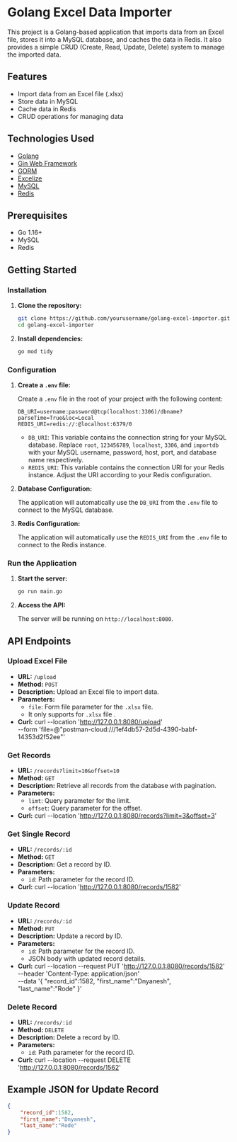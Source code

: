 # Golang Excel Data Importer

This project is a Golang-based application that imports data from an Excel file, stores it into a MySQL database, and caches the data in Redis. It also provides a simple CRUD (Create, Read, Update, Delete) system to manage the imported data.

## Features

- Import data from an Excel file (.xlsx)
- Store data in MySQL
- Cache data in Redis
- CRUD operations for managing data

## Technologies Used

- [Golang](https://golang.org/)
- [Gin Web Framework](https://github.com/gin-gonic/gin)
- [GORM](https://gorm.io/)
- [Excelize](https://github.com/xuri/excelize)
- [MySQL](https://www.mysql.com/)
- [Redis](https://redis.io/)

## Prerequisites

- Go 1.16+
- MySQL
- Redis

## Getting Started

### Installation

1. **Clone the repository:**

    ```bash
    git clone https://github.com/yourusername/golang-excel-importer.git
    cd golang-excel-importer
    ```

2. **Install dependencies:**

    ```bash
    go mod tidy
    ```

### Configuration

1. **Create a `.env` file:**

    Create a `.env` file in the root of your project with the following content:

    ```env
    DB_URI=username:password@tcp(localhost:3306)/dbname?parseTime=True&loc=Local
    REDIS_URI=redis://:@localhost:6379/0
    ```

    - `DB_URI`: This variable contains the connection string for your MySQL database. Replace `root`, `123456789`, `localhost`, `3306`, and `importdb` with your MySQL username, password, host, port, and database name respectively.
    - `REDIS_URI`: This variable contains the connection URI for your Redis instance. Adjust the URI according to your Redis configuration.

2. **Database Configuration:**

    The application will automatically use the `DB_URI` from the `.env` file to connect to the MySQL database.

3. **Redis Configuration:**

    The application will automatically use the `REDIS_URI` from the `.env` file to connect to the Redis instance.

### Run the Application

1. **Start the server:**

    ```bash
    go run main.go
    ```

2. **Access the API:**

    The server will be running on `http://localhost:8080`.

## API Endpoints

### Upload Excel File

- **URL:** `/upload`
- **Method:** `POST`
- **Description:** Upload an Excel file to import data.
- **Parameters:**
  - `file`: Form file parameter for the `.xlsx` file.
  - It only supports for `.xlsx` file .
- **Curl:** 
curl --location 'http://127.0.0.1:8080/upload' \
--form 'file=@"postman-cloud:///1ef4db57-2d5d-4390-babf-14353d2f52ee"'


### Get Records

- **URL:** `/records?limit=10&offset=10`
- **Method:** `GET`
- **Description:** Retrieve all records from the database with pagination.
- **Parameters:**
  - `limt`: Query parameter for the limit.
  - `offset`: Query parameter for the offset.
- **Curl:** 
curl --location 'http://127.0.0.1:8080/records?limit=3&offset=3'

### Get Single Record

- **URL:** `/records/:id`
- **Method:** `GET`
- **Description:** Get a record by ID.
- **Parameters:**
  - `id`: Path parameter for the record ID.
- **Curl:** 
curl --location 'http://127.0.0.1:8080/records/1582'

### Update Record

- **URL:** `/records/:id`
- **Method:** `PUT`
- **Description:** Update a record by ID.
- **Parameters:**
  - `id`: Path parameter for the record ID.
  - JSON body with updated record details.
- **Curl:** 
curl --location --request PUT 'http://127.0.0.1:8080/records/1582' \
--header 'Content-Type: application/json' \
--data '{
    "record_id":1582,
    "first_name":"Dnyanesh",
    "last_name":"Rode"
}'

### Delete Record

- **URL:** `/records/:id`
- **Method:** `DELETE`
- **Description:** Delete a record by ID.
- **Parameters:**
  - `id`: Path parameter for the record ID.
- **Curl:** 
curl --location --request DELETE 'http://127.0.0.1:8080/records/1562'

## Example JSON for Update Record

```json
{
    "record_id":1582,
    "first_name":"Dnyanesh",
    "last_name":"Rode"
}
